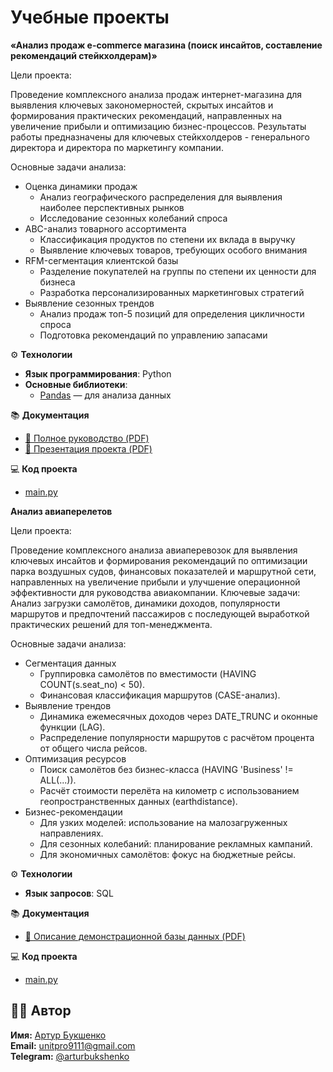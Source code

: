 # Учебные проекты

__«Анализ продаж e-commerce магазина (поиск инсайтов, составление рекомендаций стейкхолдерам)»__

Цели проекта:

Проведение комплексного анализа продаж интернет-магазина для выявления ключевых закономерностей, скрытых инсайтов и формирования практических рекомендаций, направленных на увеличение прибыли и оптимизацию бизнес-процессов. Результаты работы предназначены для ключевых стейкхолдеров - генерального директора и директора по маркетингу компании.

Основные задачи анализа:

- Оценка динамики продаж
  - Анализ географического распределения для выявления наиболее перспективных рынков
  - Исследование сезонных колебаний спроса
- ABC-анализ товарного ассортимента
  - Классификация продуктов по степени их вклада в выручку
  - Выявление ключевых товаров, требующих особого внимания
- RFM-сегментация клиентской базы
  - Разделение покупателей на группы по степени их ценности для бизнеса
  - Разработка персонализированных маркетинговых стратегий
- Выявление сезонных трендов
  - Анализ продаж топ-5 позиций для определения цикличности спроса
  - Подготовка рекомендаций по управлению запасами

⚙️ __Технологии__  
- **Язык программирования**: Python  
- **Основные библиотеки**:  
  - [Pandas](https://pandas.pydata.org/) — для анализа данных  

📚 __Документация__
- [📄 Полное руководство (PDF)](https://github.com/abukshenko/abukshenko.github.io/blob/95358c0fc731cce548495a0480cef7e35953c6f7/e-commerce%20sales%20analysis/%D0%94%D0%BE%D0%BA%D1%83%D0%BC%D0%B5%D0%BD%D1%82%D0%B0%D1%86%D0%B8%D1%8F%20%D0%BA%20%D1%80%D0%B0%D0%B1%D0%BE%D1%82%D0%B5%20%D0%91%D1%83%D0%BA%D1%88%D0%B5%D0%BD%D0%BA%D0%BE.%D0%90.pdf)
- [🎤 Презентация проекта (PDF)](https://github.com/abukshenko/abukshenko.github.io/blob/d80c9bc008e1206f75b56a2fd0af39785c9f1a32/e-commerce%20sales%20analysis/%D0%9F%D1%80%D0%B5%D0%B7%D0%B5%D0%BD%D1%82%D0%B0%D1%86%D0%B8%D1%8F%20%D0%BA%20%D1%80%D0%B0%D0%B1%D0%BE%D1%82%D0%B5%20%D0%91%D1%83%D0%BA%D1%88%D0%B5%D0%BD%D0%BA%D0%BE.A.pdf)

💻 __Код проекта__
- [main.py](https://github.com/abukshenko/abukshenko.github.io/blob/8c85d64d2948d489cd38937b9d9767f98d90d825/e-commerce%20sales%20analysis/Final_Work_Bukshenko_A_DA_114.ipynb)




__Анализ авиаперелетов__

Цели проекта:

Проведение комплексного анализа авиаперевозок для выявления ключевых инсайтов и формирования рекомендаций по оптимизации парка воздушных судов, финансовых показателей и маршрутной сети, направленных на увеличение прибыли и улучшение операционной эффективности для руководства авиакомпании. Ключевые задачи: Анализ загрузки самолётов, динамики доходов, популярности маршрутов и предпочтений пассажиров с последующей выработкой практических решений для топ-менеджмента.

Основные задачи анализа:

- Сегментация данных
  - Группировка самолётов по вместимости (HAVING COUNT(s.seat_no) < 50).
  - Финансовая классификация маршрутов (CASE-анализ).
- Выявление трендов
  - Динамика ежемесячных доходов через DATE_TRUNC и оконные функции (LAG).
  - Распределение популярности маршрутов с расчётом процента от общего числа рейсов.
- Оптимизация ресурсов
  - Поиск самолётов без бизнес-класса (HAVING 'Business' != ALL(...)).
  - Расчёт стоимости перелёта на километр с использованием геопространственных данных (earthdistance).
- Бизнес-рекомендации
  - Для узких моделей: использование на малозагруженных направлениях.
  - Для сезонных колебаний: планирование рекламных кампаний.
  - Для экономичных самолётов: фокус на бюджетные рейсы.


⚙️ __Технологии__  
- **Язык запросов**: SQL 

📚 __Документация__
- [📄 Описание демонстрационной базы данных (PDF)](https://github.com/abukshenko/Educational-projects/blob/9e656c38b86e45b159f0f52d9f3edcc78742f571/analysis%20of%20air%20travel/description%20of%20the%20training%20base.pdf)

💻 __Код проекта__
- [main.py](https://github.com/abukshenko/Educational-projects/blob/9e656c38b86e45b159f0f52d9f3edcc78742f571/analysis%20of%20air%20travel/analysis%20of%20air%20travel.pdf)



## 👨‍💻 Автор
**Имя:** [Артур Букшенко](https://github.com/abukshenko)  
**Email:** [unitpro9111@gmail.com](mailto:unitpro9111@gmail.com)  
**Telegram:** [@arturbukshenko](https://t.me/arturbukshenko) 

